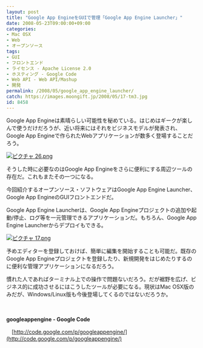 ```yaml
---
layout: post
title: "Google App EngineをGUIで管理「Google App Engine Launcher」"
date: 2008-05-23T09:00:00+09:00
categories:
- Mac OSX
- Web
- オープンソース
tags: 
- GUI
- フロントエンド
- ライセンス - Apache License 2.0
- ホスティング - Google Code
- Web API - Web API/Mashup
- 開発
permalink: /2008/05/google_app_engine_launcher/
catch: https://images.moongift.jp/2008/05/17-tm3.jpg
id: 8458
---
```

Google App Engineは素晴らしい可能性を秘めている。はじめはギークが楽しんで使うだけだろうが、近い将来にはそれをビジネスモデルが発表され、Google App Engineで作られたWebアプリケーションが数多く登場することだろう。

  

[![ピクチャ 26.png](https://images.moongift.jp/2008/05/26-tm3.jpg)](https://images.moongift.jp/2008/05/263.jpg)

  

そうした時に必要なのはGoogle App Engineをさらに便利にする周辺ツールの存在だ。これもまたその一つになる。

  

今回紹介するオープンソース・ソフトウェアはGoogle App Engine Launcher、Google App EngineのGUIフロントエンドだ。

  
  
<!--more-->  

Google App Engine Launcherは、Google App Engineプロジェクトの追加や起動/停止、ログ等を一元管理できるアプリケーションだ。もちろん、Google App Engine Launcherからデプロイもできる。

  

[![ピクチャ 17.png](https://images.moongift.jp/2008/05/17-tm3.jpg)](https://images.moongift.jp/2008/05/173.jpg)

  

予めエディターを登録しておけば、簡単に編集を開始することも可能だ。既存のGoogle App Engineプロジェクトを登録したり、新規開発をはじめたりするのに便利な管理アプリケーションになるだろう。

  

慣れた人であればターミナル上での操作で問題ないだろう。だが裾野を広げ、ビジネス的に成功させるにはこうしたツールが必要になる。現状はMac OSX版のみだが、Windows/Linux版も今後登場してくるのではないだろうか。

  

　

  

**googleappengine - Google Code**  
  
　[http://code.google.com/p/googleappengine/](http://code.google.com/p/googleappengine/)

  
